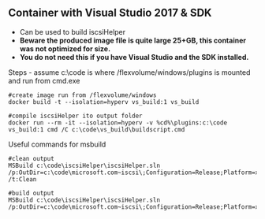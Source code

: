 ## Container with Visual Studio 2017 & SDK
* Can be used to build iscsiHelper
* **Beware the produced image file is quite large 25+GB, this container was not optimized for size.**
* **You do not need this if you have Visual Studio and the SDK installed.**

Steps - assume c:\code is where /flexvolume/windows/plugins is mounted and run from cmd.exe

    #create image run from /flexvolume/windows
    docker build -t --isolation=hyperv vs_build:1 vs_build

    #compile iscsiHelper ito output folder    
    docker run --rm -it --isolation=hyperv -v %cd%\plugins:c:\code vs_build:1 cmd /C c:\code\vs_build\buildscript.cmd
  
  
  
  
Useful commands for msbuild

    #clean output
    MSBuild c:\code\iscsiHelper\iscsiHelper.sln /p:OutDir=c:\code\microsoft.com~iscsi\;Configuration=Release;Platform=x64 /t:Clean

    #build output
    MSBuild c:\code\iscsiHelper\iscsiHelper.sln /p:OutDir=c:\code\microsoft.com~iscsi\;Configuration=Release;Platform=x64
